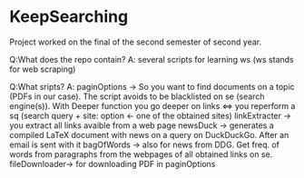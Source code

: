 # KeepSearching
Project worked on the final of the second semester of second year.

Q:What does the repo contain?
  A: several scripts for learning ws (ws stands for web scraping)

Q:What sripts?
  A: paginOptions -> So you want to find documents on a topic (PDFs in our case). 
                     The script avoids to be blacklisted on se (search engine(s)).
                     With Deeper function you go deeper on links <=> you reperform a sq (search query + site: option <- one of the obtained sites)
    linkExtracter -> you extract all links avaible from a web page
    newsDuck      -> generates a compiled LaTeX document with news on a query on DuckDuckGo. After an email is sent with it
    bagOfWords    -> also for news from DDG. Get freq. of words from paragraphs from the webpages of all obtained links on se.
    fileDownloader-> for downloading PDF in paginOptions
